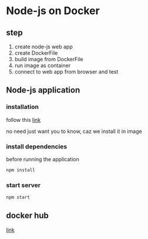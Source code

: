 # Node-js on Docker

## step
1. create node-js web app
2. create DockerFile
3. build image from DockerFile
4. run image as container
5. connect to web app from browser and test

## Node-js application

### installation 

follow this [link](https://phoenixnap.com/kb/install-node-js-npm-on-windows)

no need just want you to know, caz we install it in image

### install dependencies

before running the application

```bash
npm install 
```

### start server

```bash
npm start
```

## docker hub
[link](https://hub.docker.com/)
